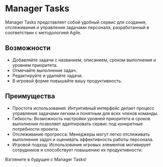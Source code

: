# Manager Tasks

Manager Tasks представляет собой удобный сервис для создания, отслеживания и управления задачами персонала, разработанный в соответствии с методологией Agile. 

## Возможности
- Добавляйте задачи с названием, описанием, сроком выполнения и уровнем приоритета.
- Отмечайте выполнение задач.
- Редактируйте и удаляйте задачи.
- В игровой форме повышайте вашу продуктивность.

## Преимущества
- Простота использования: Интуитивный интерфейс делает процесс управления задачами легким и понятным для всех членов команды.
- Гибкость: Возможность настройки уровней приоритета и сроков выполнения позволяет адаптировать сервис под конкретные потребности проекта.
- Отслеживание прогресса: Менеджеры могут легко отслеживать выполнение задач и оценивать эффективность работы персонала.
- Игровой подход: Использование игровых элементов мотивирует сотрудников и способствует повышению их продуктивности.

Взгляните в будущее с Manager Tasks!
